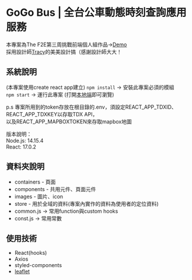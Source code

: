 # GoGo Bus | 全台公車動態時刻查詢應用服務
本專案為The F2E第三周挑戰前端個人組作品->[Demo](https://ally-chen.github.io/gogoBus)\
採用設計師[Tracy](https://2021.thef2e.com/users/6296427084285739806)的美美設計搞（感謝設計師大大！

## 系統說明
(本專案使用create react app建立)
`npm install` -> 安裝此專案必須的模組\
`npm start` -> 運行此專案 (打開[本地端](http://localhost:3101)即可瀏覽)

p.s 專案所用到的token存放在根目錄的.env，須設定REACT_APP_TDXID、REACT_APP_TDXKEY以存取TDX API，\
以及REACT_APP_MAPBOXTOKEN來存取mapbox地圖

版本說明：\
Node.js: 14.15.4\
React: 17.0.2

## 資料夾說明
* containers - 頁面
* components - 共用元件、頁面元件
* images - 圖片、icon
* store - 用於全域的資料(專案內實作的資料為使用者的定位資料)
* common.js -> 常用function與custom hooks
* const.js -> 常用常數

## 使用技術
* React(hooks)
* Axios
* styled-components
* [leaflet](https://leafletjs.com/)
